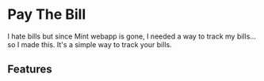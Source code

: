 # Pay The Bill

I hate bills but since Mint webapp is gone, I needed a way to track my bills... so I made this. 
It's a simple way to track your bills.

## Features